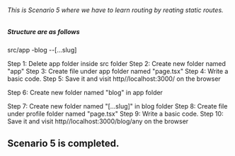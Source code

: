 ###### This is Scenario 5 where we have to learn routing by reating static routes.

##### Structure are as follows

src/app
-blog
--[...slug]

Step 1: Delete app folder inside src folder
Step 2: Create new folder named "app"
Step 3: Create file under app folder named "page.tsx"
Step 4: Write a basic code.
Step 5: Save it and visit http//localhost:3000/ on the browser

Step 6: Create new folder named "blog" in app folder

Step 7: Create new folder named "[...slug]" in blog folder
Step 8: Create file under profile folder named "page.tsx"
Step 9: Write a basic code.
Step 10: Save it and visit http//localhost:3000/blog/any on the browser

## Scenario 5 is completed.
